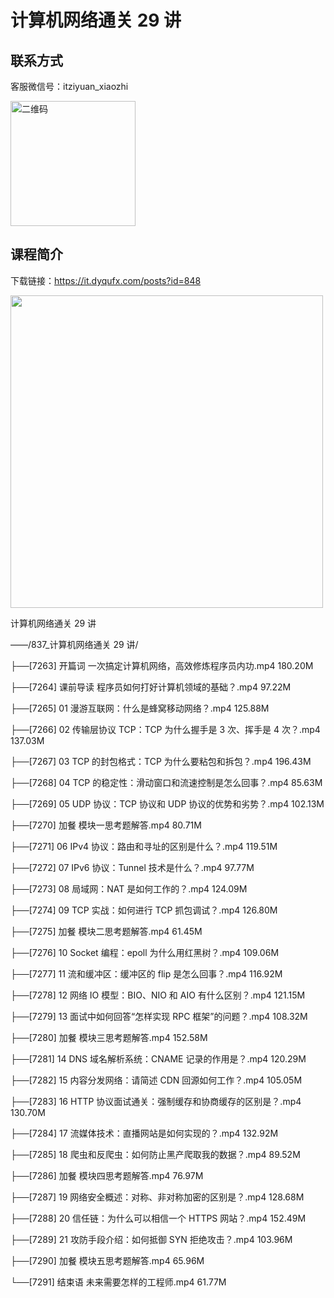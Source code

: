 # 计算机网络通关 29 讲

## 联系方式

客服微信号：itziyuan_xiaozhi

<img src="https://ziyuanyun.oss-cn-guangzhou.aliyuncs.com/common/20240614073449/666b82192834a.jpg" width="200" height="200" alt="二维码">

## 课程简介

下载链接：https://it.dyqufx.com/posts?id=848

<img src="https://ziyuanyun.oss-cn-guangzhou.aliyuncs.com/yun/20240515152343/664462ffe6451.jpg" width="500" alt="">

  计算机网络通关 29 讲



 ——/837_计算机网络通关 29 讲/

 ├──[7263] 开篇词 一次搞定计算机网络，高效修炼程序员内功.mp4 180.20M

 ├──[7264] 课前导读 程序员如何打好计算机领域的基础？.mp4 97.22M

 ├──[7265] 01 漫游互联网：什么是蜂窝移动网络？.mp4 125.88M

 ├──[7266] 02 传输层协议 TCP：TCP 为什么握手是 3 次、挥手是 4 次？.mp4 137.03M

 ├──[7267] 03 TCP 的封包格式：TCP 为什么要粘包和拆包？.mp4 196.43M

 ├──[7268] 04 TCP 的稳定性：滑动窗口和流速控制是怎么回事？.mp4 85.63M

 ├──[7269] 05 UDP 协议：TCP 协议和 UDP 协议的优势和劣势？.mp4 102.13M

 ├──[7270] 加餐 模块一思考题解答.mp4 80.71M

 ├──[7271] 06 IPv4 协议：路由和寻址的区别是什么？.mp4 119.51M

 ├──[7272] 07 IPv6 协议：Tunnel 技术是什么？.mp4 97.77M

 ├──[7273] 08 局域网：NAT 是如何工作的？.mp4 124.09M

 ├──[7274] 09 TCP 实战：如何进行 TCP 抓包调试？.mp4 126.80M

 ├──[7275] 加餐 模块二思考题解答.mp4 61.45M

 ├──[7276] 10 Socket 编程：epoll 为什么用红黑树？.mp4 109.06M

 ├──[7277] 11 流和缓冲区：缓冲区的 flip 是怎么回事？.mp4 116.92M

 ├──[7278] 12 网络 IO 模型：BIO、NIO 和 AIO 有什么区别？.mp4 121.15M

 ├──[7279] 13 面试中如何回答“怎样实现 RPC 框架”的问题？.mp4 108.32M

 ├──[7280] 加餐 模块三思考题解答.mp4 152.58M

 ├──[7281] 14 DNS 域名解析系统：CNAME 记录的作用是？.mp4 120.29M

 ├──[7282] 15 内容分发网络：请简述 CDN 回源如何工作？.mp4 105.05M

 ├──[7283] 16 HTTP 协议面试通关：强制缓存和协商缓存的区别是？.mp4 130.70M

 ├──[7284] 17 流媒体技术：直播网站是如何实现的？.mp4 132.92M

 ├──[7285] 18 爬虫和反爬虫：如何防止黑产爬取我的数据？.mp4 89.52M

 ├──[7286] 加餐 模块四思考题解答.mp4 76.97M

 ├──[7287] 19 网络安全概述：对称、非对称加密的区别是？.mp4 128.68M

 ├──[7288] 20 信任链：为什么可以相信一个 HTTPS 网站？.mp4 152.49M

 ├──[7289] 21 攻防手段介绍：如何抵御 SYN 拒绝攻击？.mp4 103.96M

 ├──[7290] 加餐 模块五思考题解答.mp4 65.96M

 └──[7291] 结束语 未来需要怎样的工程师.mp4 61.77M

 &nbsp;

  